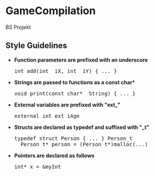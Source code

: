 GameCompilation
===============

BS Projekt


## Style Guidelines ##

- <b>Function parameters are prefixed with an underscore</b>
  
  <pre>int add(int _iX, int _iY) { ... }</pre>

- <b>Strings are passed to functions as a const char*</b>
  
    <pre>void print(const char* _String) { ... }</pre>

- <b>External variables are prefixed with "ext_"</b>
  
    <pre>external int ext_iAge</pre>

- <b>Structs are declared as typedef and suffixed with "_t"</b>
  
    <pre>typedef struct Person { ... } Person_t
    Person_t* person = (Person_t*)malloc(...)</pre>

- <b>Pointers are declared as follows</b>
    
    <pre>int* x = &myInt</pre>
